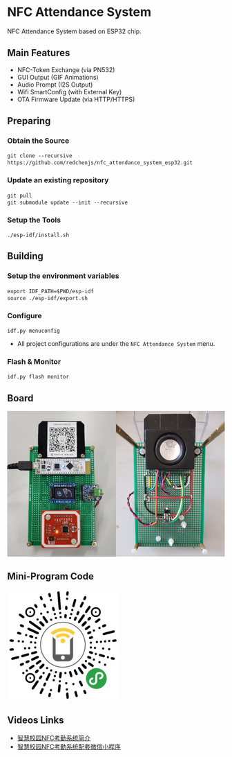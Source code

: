 NFC Attendance System
=====================

NFC Attendance System based on ESP32 chip.

## Main Features

* NFC-Token Exchange (via PN532)
* GUI Output (GIF Animations)
* Audio Prompt (I2S Output)
* Wifi SmartConfig (with External Key)
* OTA Firmware Update (via HTTP/HTTPS)

## Preparing

### Obtain the Source

```
git clone --recursive https://github.com/redchenjs/nfc_attendance_system_esp32.git
```

### Update an existing repository

```
git pull
git submodule update --init --recursive
```

### Setup the Tools

```
./esp-idf/install.sh
```

## Building

### Setup the environment variables

```
export IDF_PATH=$PWD/esp-idf
source ./esp-idf/export.sh
```

### Configure

```
idf.py menuconfig
```

* All project configurations are under the `NFC Attendance System` menu.

### Flash & Monitor

```
idf.py flash monitor
```

## Board

<img src="docs/board.png">

## Mini-Program Code

<img src="docs/acode.jpg">

## Videos Links

* [智慧校园NFC考勤系统简介](https://www.bilibili.com/video/av64088862)
* [智慧校园NFC考勤系统配套微信小程序](https://www.bilibili.com/video/av83055533)
